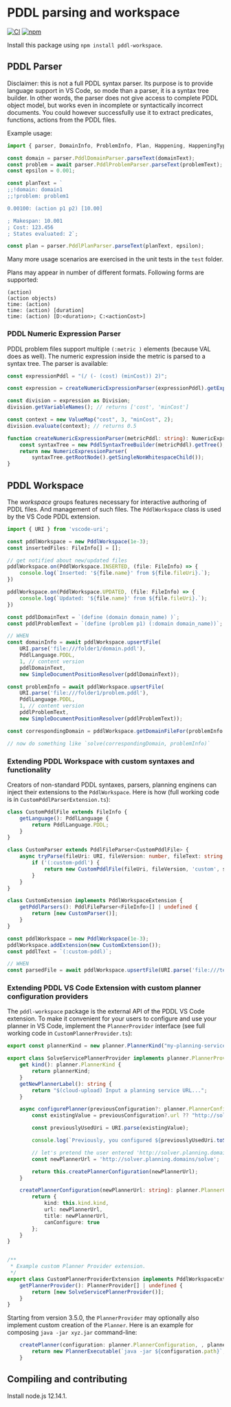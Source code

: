 # PDDL parsing and workspace

[![CI](https://github.com/jan-dolejsi/pddl-workspace/workflows/Build/badge.svg)](https://github.com/jan-dolejsi/pddl-workspace/actions?query=workflow%3ABuild)
[![npm](https://img.shields.io/npm/v/pddl-workspace)](https://www.npmjs.com/package/pddl-workspace)

Install this package using `npm install pddl-workspace`.

## PDDL Parser

Disclaimer: this is not a full PDDL syntax parser. Its purpose is to provide language support in VS Code, so mode than a parser, it is a syntax tree builder. In other words, the parser does not give access to complete PDDL object model, but works even in incomplete or syntactically incorrect documents.
You could however successfully use it to extract predicates, functions, actions from the PDDL files.

Example usage:

```typescript
import { parser, DomainInfo, ProblemInfo, Plan, Happening, HappeningType, utils } from 'pddl-workspace';

const domain = parser.PddlDomainParser.parseText(domainText);
const problem = await parser.PddlProblemParser.parseText(problemText);
const epsilon = 0.001;

const planText = `
;;!domain: domain1
;;!problem: problem1

0.00100: (action p1 p2) [10.00]

; Makespan: 10.001
; Cost: 123.456
; States evaluated: 2`;

const plan = parser.PddlPlanParser.parseText(planText, epsilon);
```

Many more usage scenarios are exercised in the unit tests in the `test` folder.

Plans may appear in number of different formats. Following forms are supported:

```text
(action)
(action objects)
time: (action)
time: (action) [duration]
time: (action) [D:<duration>; C:<actionCost>]
```

### PDDL Numeric Expression Parser

PDDL problem files support multiple `(:metric )` elements (because VAL does as well).
The numeric expression inside the metric is parsed to a syntax tree. The parser is available:

```typescript
const expressionPddl = "(/ (- (cost) (minCost)) 2)";

const expression = createNumericExpressionParser(expressionPddl).getExpression();

const division = expression as Division;
division.getVariableNames(); // returns ['cost', 'minCost']

const context = new ValueMap("cost", 3, "minCost", 2);
division.evaluate(context); // returns 0.5

function createNumericExpressionParser(metricPddl: string): NumericExpressionParser {
    const syntaxTree = new PddlSyntaxTreeBuilder(metricPddl).getTree();
    return new NumericExpressionParser(
        syntaxTree.getRootNode().getSingleNonWhitespaceChild());
}
```

## PDDL Workspace

The _workspace_ groups features necessary for interactive authoring of PDDL files.
And management of such files. The `PddlWorkspace` class is used by the VS Code PDDL extension.

```typescript
import { URI } from 'vscode-uri';
```

```typescript
const pddlWorkspace = new PddlWorkspace(1e-3);
const insertedFiles: FileInfo[] = [];

// get notified about new/updated files
pddlWorkspace.on(PddlWorkspace.INSERTED, (file: FileInfo) => {
    console.log(`Inserted: '${file.name}' from ${file.fileUri}.`);
})

pddlWorkspace.on(PddlWorkspace.UPDATED, (file: FileInfo) => {
    console.log(`Updated: '${file.name}' from ${file.fileUri}.`);
})

const pddlDomainText = `(define (domain domain_name) )`;
const pddlProblemText = `(define (problem p1) (:domain domain_name))`;

// WHEN
const domainInfo = await pddlWorkspace.upsertFile(
    URI.parse('file:///folder1/domain.pddl'),
    PddlLanguage.PDDL,
    1, // content version
    pddlDomainText,
    new SimpleDocumentPositionResolver(pddlDomainText));

const problemInfo = await pddlWorkspace.upsertFile(
    URI.parse('file:///folder1/problem.pddl'),
    PddlLanguage.PDDL,
    1, // content version
    pddlProblemText,
    new SimpleDocumentPositionResolver(pddlProblemText));

const correspondingDomain = pddlWorkspace.getDomainFileFor(problemInfo as ProblemInfo);

// now do something like `solve(correspondingDomain, problemInfo)`

```

### Extending PDDL Workspace with custom syntaxes and functionality

Creators of non-standard PDDL syntaxes, parsers, planning enginens can inject
their extensions to the `PddlWorkspace`. Here is how (full working code is in `CustomPddlParserExtension.ts`):

```typescript
class CustomPddlFile extends FileInfo {
    getLanguage(): PddlLanguage {
        return PddlLanguage.PDDL;
    }
}

class CustomParser extends PddlFileParser<CustomPddlFile> {
    async tryParse(fileUri: URI, fileVersion: number, fileText: string, syntaxTree: PddlSyntaxTree, positionResolver: DocumentPositionResolver): Promise<CustomPddlFile | undefined> {
        if ('(:custom-pddl') {
            return new CustomPddlFile(fileUri, fileVersion, 'custom', syntaxTree, positionResolver);
        }
    }
}

class CustomExtension implements PddlWorkspaceExtension {
    getPddlParsers(): PddlFileParser<FileInfo>[] | undefined {
        return [new CustomParser()];
    }
}

const pddlWorkspace = new PddlWorkspace(1e-3);
pddlWorkspace.addExtension(new CustomExtension());
const pddlText = `(:custom-pddl)`;

// WHEN
const parsedFile = await pddlWorkspace.upsertFile(URI.parse('file:///test'), PddlLanguage.PDDL, 1, pddlText, new SimpleDocumentPositionResolver(pddlText));
```

### Extending PDDL VS Code Extension with custom planner configuration providers

The `pddl-workspace` package is the external API of the PDDL VS Code extension.
To make it convenient for your users to configure and use your planner in VS Code,
implement the `PlannerProvider` interface (see full working code in `CustomPlannerProvider.ts`):

```typescript
export const plannerKind = new planner.PlannerKind("my-planning-service");

export class SolveServicePlannerProvider implements planner.PlannerProvider {
    get kind(): planner.PlannerKind {
        return plannerKind;
    }
    getNewPlannerLabel(): string {
        return "$(cloud-upload) Input a planning service URL...";
    }

    async configurePlanner(previousConfiguration?: planner.PlannerConfiguration): Promise<planner.PlannerConfiguration | undefined> {
        const existingValue = previousConfiguration?.url ?? "http://solver.planning.domains/solve";

        const previouslyUsedUri = URI.parse(existingValue);

        console.log(`Previously, you configured ${previouslyUsedUri.toString()}, what do you want to change it to?`);

        // let's pretend the user entered 'http://solver.planning.domains/solve'
        const newPlannerUrl = 'http://solver.planning.domains/solve';

        return this.createPlannerConfiguration(newPlannerUrl);
    }

    createPlannerConfiguration(newPlannerUrl: string): planner.PlannerConfiguration {
        return {
            kind: this.kind.kind,
            url: newPlannerUrl,
            title: newPlannerUrl,
            canConfigure: true
        };
    }
}


/**
 * Example custom Planner Provider extension.
 */
export class CustomPlannerProviderExtension implements PddlWorkspaceExtension {
    getPlannerProvider(): PlannerProvider[] | undefined {
        return [new SolveServicePlannerProvider()];
    }
}
```

Starting from version 3.5.0, the `PlannerProvider` may optionally also implement custom creation of the `Planner`. Here is an example for composing `java -jar xyz.jar` command-line:

```typescript
    createPlanner(configuration: planner.PlannerConfiguration, , plannerInvocationOptions: planner.PlannerRunConfiguration): planner.Planner {
        return new PlannerExecutable(`java -jar ${configuration.path}`, plannerInvocationOptions.options, configuration.syntax, plannerInvocationOptions.workingDirectory);
    }
```

## Compiling and contributing

Install node.js 12.14.1.
